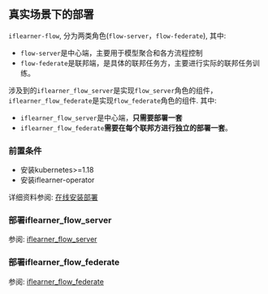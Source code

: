 ## 真实场景下的部署

`iflearner-flow`, 分为两类角色(`flow-server`，`flow-federate`), 其中:
- `flow-server`是中心端，主要用于模型聚合和各方流程控制
- `flow-federate`是联邦端，是具体的联邦任务方，主要进行实际的联邦任务训练。

涉及到的`iflearner_flow_server`是实现`flow_server`角色的组件，`iflearner_flow_federate`是实现`flow_federate`角色的组件.
其中:
- `iflearner_flow_server`是中心端，**只需要部署一套**
- `iflearner_flow_federate`**需要在每个联邦方进行独立的部署一套**。

### 前置条件
- 安装kubernetes>=1.18
- 安装iflearner-operator

详细资料参阅: [在线安装部署](https://iflytek.github.io/iflearner-flow/zh/installation/online_on_kubernetes_installation/)

### 部署iflearner_flow_server
参阅: [iflearner_flow_server](iflearner_flow_server/README_zh.md)

### 部署iflearner_flow_federate
参阅: [iflearner_flow_federate](iflearner_flow_federate/README_zh.md)